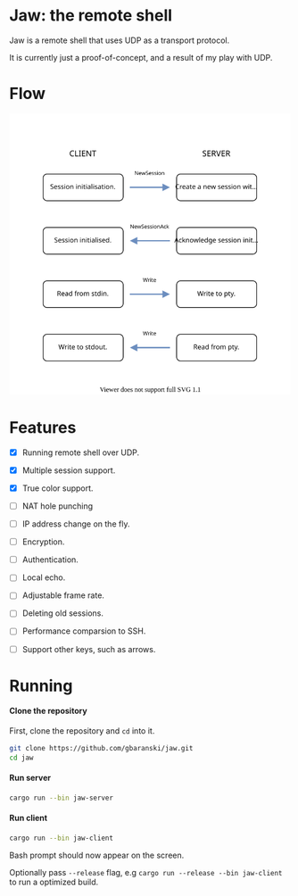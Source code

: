 # Jaw: the remote shell

Jaw is a remote shell that uses UDP as a transport protocol.

It is currently just a proof-of-concept, and a result of my play with UDP.

# Flow

![flow image](./docs/flow.svg)

# Features

- [x] Running remote shell over UDP.
- [x] Multiple session support.
- [x] True color support.
- [ ] NAT hole punching 
- [ ] IP address change on the fly.
- [ ] Encryption.
- [ ] Authentication.
- [ ] Local echo.
- [ ] Adjustable frame rate.
- [ ] Deleting old sessions.
- [ ] Performance comparsion to SSH.
- [ ] Support other keys, such as arrows.


# Running

#### Clone the repository

First, clone the repository and `cd` into it.

```bash
git clone https://github.com/gbaranski/jaw.git
cd jaw
```

#### Run server

```bash
cargo run --bin jaw-server
```

#### Run client

```bash
cargo run --bin jaw-client
```

Bash prompt should now appear on the screen.


Optionally pass `--release` flag, e.g `cargo run --release --bin jaw-client` to run a optimized build.

